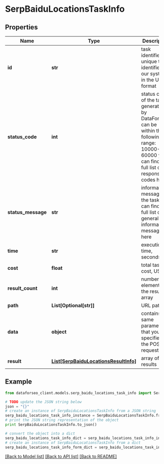 # SerpBaiduLocationsTaskInfo


## Properties

Name | Type | Description | Notes
------------ | ------------- | ------------- | -------------
**id** | **str** | task identifier unique task identifier in our system in the UUID format | [optional] 
**status_code** | **int** | status code of the task generated by DataForSEO, can be within the following range: 10000-60000 you can find the full list of the response codes here | [optional] 
**status_message** | **str** | informational message of the task you can find the full list of general informational messages here | [optional] 
**time** | **str** | execution time, seconds | [optional] 
**cost** | **float** | total tasks cost, USD | [optional] 
**result_count** | **int** | number of elements in the result array | [optional] 
**path** | **List[Optional[str]]** | URL path | [optional] 
**data** | **object** | contains the same parameters that you specified in the POST request | [optional] 
**result** | [**List[SerpBaiduLocationsResultInfo]**](SerpBaiduLocationsResultInfo.md) | array of results | [optional] 

## Example

```python
from dataforseo_client.models.serp_baidu_locations_task_info import SerpBaiduLocationsTaskInfo

# TODO update the JSON string below
json = "{}"
# create an instance of SerpBaiduLocationsTaskInfo from a JSON string
serp_baidu_locations_task_info_instance = SerpBaiduLocationsTaskInfo.from_json(json)
# print the JSON string representation of the object
print SerpBaiduLocationsTaskInfo.to_json()

# convert the object into a dict
serp_baidu_locations_task_info_dict = serp_baidu_locations_task_info_instance.to_dict()
# create an instance of SerpBaiduLocationsTaskInfo from a dict
serp_baidu_locations_task_info_form_dict = serp_baidu_locations_task_info.from_dict(serp_baidu_locations_task_info_dict)
```
[[Back to Model list]](../README.md#documentation-for-models) [[Back to API list]](../README.md#documentation-for-api-endpoints) [[Back to README]](../README.md)


